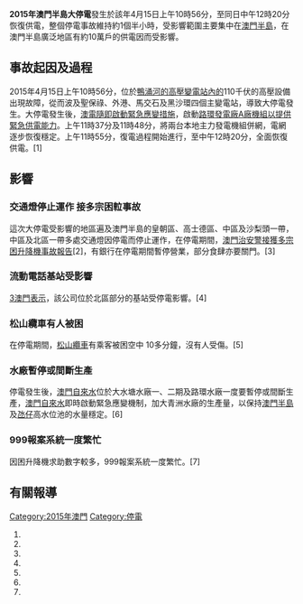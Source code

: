 **2015年澳門半島大停電**發生於該年4月15日上午10時56分，至同日中午12時20分恢復供電，整個停電事故維持約1個半小時，受影響範圍主要集中在[澳門半島](../Page/澳門半島.md "wikilink")，在澳門半島廣泛地區有約10萬戶的供電因而受影響。

## 事故起因及過程

2015年4月15日上午10時56分，位於[鴨涌河的高壓](https://zh.wikipedia.org/wiki/鴨涌河 "wikilink")[變電站內的](https://zh.wikipedia.org/wiki/變電站 "wikilink")110千伏的高壓設備出現故障，從而波及聖保祿、外港、馬交石及黑沙環四個主變電站，導致大停電發生。大停電發生後，[澳電隨即啟動緊急應變措施](https://zh.wikipedia.org/wiki/澳電 "wikilink")，啟動[路環發電廠A廠機組以提供緊急供電能力](https://zh.wikipedia.org/wiki/路環發電廠 "wikilink")。上午11時37分及11時48分，將兩台本地主力發電機組併網，電網逐步恢復穩定。上午11時55分，復電過程開始進行，至中午12時20分，全面恢復供電。\[1\]

## 影響

### 交通燈停止運作 接多宗困𨋢事故

這次大停電受影響的地區遍及澳門半島的皇朝區、高士德區、中區及沙梨頭一帶，中區及北區一帶多處交通燈因停電而停止運作，在停電期間，[澳門治安警接獲多宗困](https://zh.wikipedia.org/wiki/澳門治安警 "wikilink")[升降機事故報告](https://zh.wikipedia.org/wiki/升降機 "wikilink")\[2\]，有銀行在停電期間暫停營業，部分食肆亦要關門。\[3\]

### 流動電話基站受影響

[3澳門表示](https://zh.wikipedia.org/wiki/3澳門 "wikilink")，該公司位於北區部分的基站受停電影響。\[4\]

### 松山纜車有人被困

在停電期間，[松山纜車](../Page/松山纜車.md "wikilink")有乘客被困空中 10多分鐘，沒有人受傷。\[5\]

### 水廠暫停或間斷生產

停電發生後，[澳門自來水](../Page/澳門自來水.md "wikilink")位於大水塘水廠一、二期及路環水廠一度要暫停或間斷生產，[澳門自來水](../Page/澳門自來水.md "wikilink")即時啟動緊急應變機制，加大青洲水廠的生產量，以保持[澳門半島](../Page/澳門半島.md "wikilink")及[氹仔](../Page/氹仔.md "wikilink")高水位池的水量穩定。\[6\]

### 999報案系統一度繁忙

因困升降機求助數字較多，999報案系統一度繁忙。\[7\]

## 有關報導

[Category:2015年澳門](https://zh.wikipedia.org/wiki/Category:2015年澳門 "wikilink") [Category:停電](https://zh.wikipedia.org/wiki/Category:停電 "wikilink")

1.
2.
3.
4.
5.
6.
7.